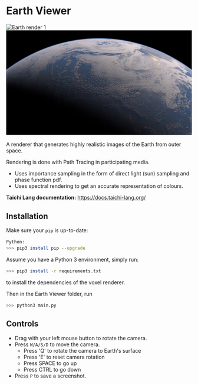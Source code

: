 # <a name="title">Earth Viewer</a>

![Earth render 1](main.py-2023-12-04-003721.jpg) ![Earth render 2](screenshot/main.py-2023-12-04-002739.jpg)

A renderer that generates highly realistic images of the Earth from outer space. 

Rendering is done with Path Tracing in participating media. 
+ Uses importance sampling in the form of direct light (sun) sampling and phase function pdf.
+ Uses spectral rendering to get an accurate representation of colours. 

**Taichi Lang documentation:** https://docs.taichi-lang.org/

## Installation

Make sure your `pip` is up-to-date:

```bash
Python:
>>> pip3 install pip --upgrade
```

Assume you have a Python 3 environment, simply run:

```bash
>>> pip3 install -r requirements.txt
```

to install the dependencies of the voxel renderer.

Then in the Earth Viewer folder, run
```bash
>>> python3 main.py
```


## Controls

+ Drag with your left mouse button to rotate the camera.
+ Press `W/A/S/D` to move the camera.
  + Press 'Q' to rotate the camera to Earth's surface
  + Press 'E' to reset camera rotation
  + Press SPACE to go up
  + Press CTRL to go down
+ Press `P` to save a screenshot.

